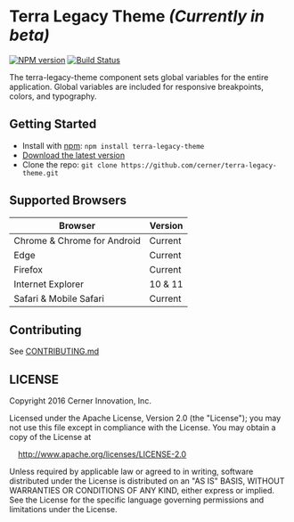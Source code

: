 # Terra Legacy Theme _(Currently in beta)_

[![NPM version](http://img.shields.io/npm/v/terra-legacy-theme.svg)](https://www.npmjs.org/package/terra-legacy-theme)
[![Build Status](https://travis-ci.org/cerner/terra-legacy-theme.svg?branch=master)](https://travis-ci.org/cerner/terra-legacy-theme)

The terra-legacy-theme component sets global variables for the entire application.
Global variables are included for responsive breakpoints, colors, and typography.

## Getting Started
- Install with [npm](https://www.npmjs.com): `npm install terra-legacy-theme`
- [Download the latest version](https://github.com/cerner/terra-legacy-theme/archive/master.zip)
- Clone the repo: `git clone https://github.com/cerner/terra-legacy-theme.git`

## Supported Browsers
| Browser                     | Version |
|-----------------------------|---------|
| Chrome & Chrome for Android | Current |
| Edge                        | Current |
| Firefox                     | Current |
| Internet Explorer           | 10 & 11 |
| Safari & Mobile Safari      | Current |

## Contributing

See [CONTRIBUTING.md](CONTRIBUTING.md)

## LICENSE

Copyright 2016 Cerner Innovation, Inc.

Licensed under the Apache License, Version 2.0 (the "License"); you may not use this file except in compliance with the License. You may obtain a copy of the License at

&nbsp;&nbsp;&nbsp;&nbsp;http://www.apache.org/licenses/LICENSE-2.0

Unless required by applicable law or agreed to in writing, software distributed under the License is distributed on an "AS IS" BASIS, WITHOUT WARRANTIES OR CONDITIONS OF ANY KIND, either express or implied. See the License for the specific language governing permissions and limitations under the License.
